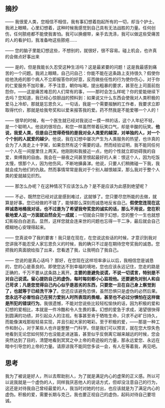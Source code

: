 ## 摘抄
  —— 我很爱人类，您相信不相信，我有事幻想着抱起所有的一切，却当个护士。我闭上眼睛，心里幻想着，这种时候我感觉到自己具有无法战胜的力量。任何创伤，任何脓疮都不能使我害怕。我可以换绷带，亲手去洗涤，我可以做这些受痛苦的人的看护妇，我准备吻这些脓疮......

  —— 您的脑子里能幻想这些，不想别的，就很好，很不容易。碰上机会，也许真的会做点好事出来

  —— 是的，但是我能长久忍受这种生活吗？这是最紧要的问题！这是我最感到痛苦的一个问题。我闭上眼睛，自己问自己：你能不能在这条路上支持很久？假使你给他洗疮的那个病人不立即报答你的好意，反而做些任性的行为使你伤心，对于你的仁爱服务不加珍重，不予注意，朝你吆喝，提出粗暴的要求，甚至在上司面前抱怨你，——这是痛苦难忍的人们常有的事，——那时会怎么样呢？你的爱能继续下去吗？您知道，我已经心惊胆战的预料到：如果说又什么东西会使我对人类积极的爱马上冷却，那就是忘恩负义。一句话，我是一个需要报酬的工作者，我要求立即取得代价，那就是给我夸奖和以爱来报答我的爱。药不然我是不能爱哪一个人的！

  —— 很早的时候，有一个医生就已经对我说过一摸一样的话，这个人年纪不轻，是一个聪明人。他说的很坦白，和您一样虽然带着玩笑口气，却是辛酸的玩笑。**他说，我爱人类，但是自己觉得奇怪的是我对全人类爱的越深，对单独的人，对一个个个别的人就爱的越少**。他说，我在幻想中屡次产生为人类服务的热望，也许真的会为了人类走上十字架，如果忽然有这个需要的话，然而经验证明，我不能同任何一个人在一间屋里住上两天。他刚刚和我接近一点，他的个性就立即妨碍我的自爱，束缚我的自由。我会在一昼夜之间甚至恨起最好的人来：恨这个人，因为吃饭太慢，恨那个人，因为他伤风，不断地擤鼻涕。他说，只要人们稍微碰一下我，我就会成为他们的仇敌。然而事情常常是我对于个别人越恨越深，那么我对于整个人类的爱就越见炽烈。

  —— 那怎么办呢？在这种情况下应该怎么办？是不是应该为此感到绝望呢？

  —— 不必，既然您已经对这是感到难过，这就够了。您只要尽您所能的去做，就算是好事。您已经做的不错了，能够那么深刻而诚恳地反省自己。**假使您连现在这样诚恳地桶我对话，也不过是为了希望我夸奖您的诚实的话，那么不用说，您在积极地爱人这一方面就自然会无一成就**；一切就会只限于幻想，您的整个一生也就想幻影般白白逝去。显然，这样您就会连来世的问题也忘得一干二净，最后就会自己模糊地心安理得起来。
  
  —— 您真说中了我的要害！我只是在现在，在您说这些话的时候，才意识到我对您讲我不能忍受人家忘恩负义的时候，我的确只不过是在期待您夸奖我的诚恳。您把我的真面貌给指了出来，您看透了我，让我明白了我自己。

  —— 您说的是真心话吗？ 那好，在您现在这样坦率承认以后，我相信您是诚恳的，您的心是善良的。即使您达不到幸福的境地，您也应该永远记住，您走的路是正确的，千万不要从这条路上离开。**主要的是避免说谎，不说一切谎言，特别是不对自己说谎。留心提防自己的虚伪，每时每刻都小心监视他。还要避免对别人和自己苛求；凡是您觉得自己内心似乎是恶劣的东西，只要您一旦在自己身上察觉到了，也就等于已经洗干净了**。您还应该避免恐惧，虽然恐惧只是虚伪的必然后果。**您永远不必害怕自己在努力爱别人时所表现的畏缩，甚至也不必过分惧怕在这样做是所犯的错误行为**。我很遗憾，不能对您说些比较轻松愉快的话，因为积极的爱和幻想的爱相比，本就是一件冷酷和令人生畏的事。幻想的爱急于求成，渴望很快得到圆满的功绩，并引起众人的注视。有事甚至肯于牺牲生命，只求不必旷日持久，而能像演戏那般轻易实现，并且引起大家的喝彩。至于积极的爱，——那是一种工作和耐心，对于某些人也许是整整一门科学。但是我们可以预言，就在您大惊失色地看到无论您如何努力也没能走进迷笛，甚至似乎反倒离它越来越远的时候，您会突然达到了目的，清楚地看到冥冥之中上帝的奇迹般的力量，那永远爱您、永远在暗中引导您的上帝的力量。请原谅我不能同您多谈一会，有人在等着我，再见吧。

## 思考
我为了被说是好人，所以去帮助别人，为了就是满足内心的虚荣的正义感。所以可以说我就是一个虚伪的人，同样我厌恶他人的说话方式，但却没注意自己的行为，这还是对待我自己曾经最爱的人，我当时对她的付出，也应该就是为了满足内心的虚伪。积极的爱，需要长期与克己，我也要正视自己的虚伪，起码对待自己要坦诚。